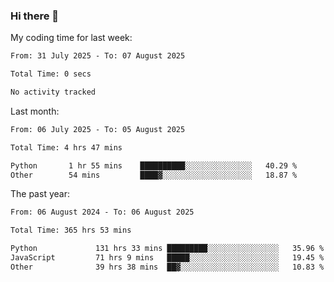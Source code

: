 ### Hi there 👋

My coding time for last week:

<!--START_SECTION:week-->

```txt
From: 31 July 2025 - To: 07 August 2025

Total Time: 0 secs

No activity tracked
```

<!--END_SECTION:week-->

Last month:

<!--START_SECTION:month-->

```txt
From: 06 July 2025 - To: 05 August 2025

Total Time: 4 hrs 47 mins

Python       1 hr 55 mins    ██████████░░░░░░░░░░░░░░░   40.29 %
Other        54 mins         ████▓░░░░░░░░░░░░░░░░░░░░   18.87 %
```

<!--END_SECTION:month-->

The past year:

<!--START_SECTION:year-->

```txt
From: 06 August 2024 - To: 06 August 2025

Total Time: 365 hrs 53 mins

Python             131 hrs 33 mins █████████░░░░░░░░░░░░░░░░   35.96 %
JavaScript         71 hrs 9 mins   █████░░░░░░░░░░░░░░░░░░░░   19.45 %
Other              39 hrs 38 mins  ██▓░░░░░░░░░░░░░░░░░░░░░░   10.83 %
```

<!--END_SECTION:year-->
